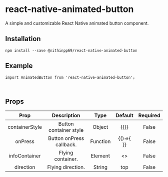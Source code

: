 # react-native-animated-button

A simple and customizable React Native animated button component. 

## Installation
  ```
  npm install --save @nithinpp69/react-native-animated-button
  ```
## Example
```
import AnimatedButton from 'react-native-animated-button';



```
## Props
| Prop          | Description   | Type   | Default | Required |
| :-----------: |:-------------:| :-----:| :-----: | :-----: |
| containerStyle     | Button container style  | Object | {{}} | False |
|   onPress   | Button onPress callback.|   Function | {()=>{ }}| False |
|   infoContainer   | Flying container.| Element | <> | False |
|   direction   | Flying direction.|   String |  top | False |



